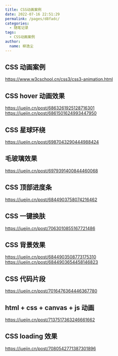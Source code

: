 ```yaml
---
title: CSS动画案例
date: 2022-07-16 22:51:29
permalink: /pages/d8fadc/
categories:
  - 随笔记录
tags:
  - CSS动画案例
author:
  name: 柳逸尘
---
```


## CSS 动画案例

<a href="https://www.w3cschool.cn/css3/css3-animation.html">https://www.w3cschool.cn/css3/css3-animation.html</a>

## CSS hover 动画效果

<a href="https://juejin.cn/post/6863261925128716301" target="_blank">https://juejin.cn/post/6863261925128716301</a> <br/>
<a href="https://juejin.cn/post/6861501624993447950" target="_blank">https://juejin.cn/post/6861501624993447950</a>

## CSS 星球环绕

<a href="https://juejin.cn/post/6987043290444988424" target="_blank">https://juejin.cn/post/6987043290444988424</a>

## 毛玻璃效果

<a href="https://juejin.cn/post/6979391400844460068" target="_blank">https://juejin.cn/post/6979391400844460068</a>

## CSS 顶部进度条

<a href="https://juejin.cn/post/6844903758074216462" target="_blank">https://juejin.cn/post/6844903758074216462</a>

## CSS 一键换肤

<a href="https://juejin.cn/post/7063010855167721486" target="_blank">https://juejin.cn/post/7063010855167721486</a>

## CSS 背景效果

<a href="https://juejin.cn/post/6844903508773175310" target="_blank">https://juejin.cn/post/6844903508773175310</a> <br/>
<a href="https://juejin.cn/post/6844903654458146823" target="_blank">https://juejin.cn/post/6844903654458146823</a> <br/>

## CSS 代码片段

<a href="https://juejin.cn/post/7016476364446367780" target="_blank">https://juejin.cn/post/7016476364446367780</a>

## html + css + canvas + js 动画

<a href="https://juejin.cn/post/7137517363246661662" target="_blank">https://juejin.cn/post/7137517363246661662</a>

## CSS loading 效果
<a href="https://juejin.cn/post/7080542771387301896" target="_blank">https://juejin.cn/post/7080542771387301896</a>